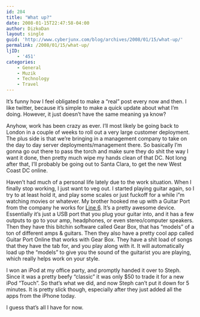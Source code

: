 ```yaml
---
id: 284
title: "What up?"
date: 2008-01-15T22:47:58-04:00
author: DizkoDan
layout: single
guid: 'http://www.cyberjunx.com/blog/archives/2008/01/15/what-up/'
permalink: /2008/01/15/what-up/
ljID:
    - '451'
categories:
    - General
    - Muzik
    - Technology
    - Travel
---
```


It’s funny how I feel obligated to make a “real” post every now and then. I like twitter, because it’s simple to make a quick update about what I’m doing. However, it just doesn’t have the same meaning ya know?

Anyhow, work has been crazy as ever. I’ll most likely be going back to London in a couple of weeks to roll out a very large customer deployment. The plus side is that we’re bringing in a management company to take on the day to day server deployments/management there. So basically I’m gonna go out there to pass the torch and make sure they do shit the way I want it done, then pretty much wipe my hands clean of that DC. Not long after that, I’ll probably be going out to Santa Clara, to get the new West Coast DC online.

Haven’t had much of a personal life lately due to the work situation. When I finally stop working, I just want to veg out. I started playing guitar again, so I try to at least hold it, and play some scales or just fuckoff for a while i”m watching movies or whatever. My brother hooked me up with a Guitar Port from the company he works for [Line 6](http://www.line6.com). It’s a pretty awesome device. Essentially it’s just a USB port that you plug your guitar into, and it has a few outputs to go to your amp, headphones, or even stereo/computer speakers. Then they have this bitchin software called Gear Box, that has “models” of a ton of different amps &amp; guitars. Then they also have a pretty cool app called Guitar Port Online that works with Gear Box. They have a shit load of songs that they have the tab for, and you play along with it. It will automatically load up the “models” to give you the sound of the guitarist you are playing, which really helps work on your style.

I won an iPod at my office party, and promptly handed it over to Steph. Since it was a pretty beefy “classic” it was only $50 to trade it for a new iPod “Touch”. So that’s what we did, and now Steph can’t put it down for 5 minutes. It is pretty slick though, especially after they just added all the apps from the iPhone today.

I guess that’s all I have for now.